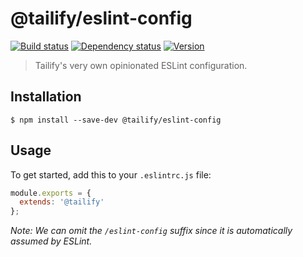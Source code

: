 # @tailify/eslint-config

[![Build status][build-status-image]][build-status-url]
[![Dependency status][dependency-status-image]][dependency-status-url]
[![Version][version-image]][version-url]

> Tailify's very own opinionated ESLint configuration.

## Installation

```
$ npm install --save-dev @tailify/eslint-config
```

## Usage

To get started, add this to your `.eslintrc.js` file:

```js
module.exports = {
  extends: '@tailify'
};
```

*Note: We can omit the `/eslint-config` suffix since it is automatically assumed by ESLint.*

[build-status-image]: https://travis-ci.org/tailify/eslint-config.svg?branch=master
[build-status-url]: https://travis-ci.org/tailify/eslint-config

[dependency-status-image]: https://david-dm.org/tailify/eslint-config/master.svg
[dependency-status-url]: https://david-dm.org/tailify/eslint-config

[version-image]: https://img.shields.io/npm/v/@tailify/eslint-config.svg
[version-url]: https://www.npmjs.com/package/@tailify/eslint-config
